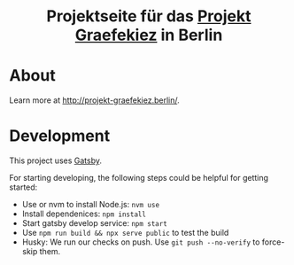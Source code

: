 <p align="center">
  <!--<img alt="" src="https://www.gatsbyjs.com/Gatsby-Monogram.svg" width="60" />-->
</p>
<h1 align="center">
  Projektseite für das <a href="http://projekt-graefekiez.berlin/">Projekt Graefekiez</a> in Berlin
</h1>

# About

Learn more at http://projekt-graefekiez.berlin/.

# Development

This project uses [Gatsby](https://www.gatsbyjs.com/).

For starting developing, the following steps could be helpful for getting started:

- Use or nvm to install Node.js: `nvm use`
- Install dependenices: `npm install`
- Start gatsby develop service: `npm start`
- Use `npm run build && npx serve public` to test the build
- Husky: We run our checks on push. Use `git push --no-verify` to force-skip them.
